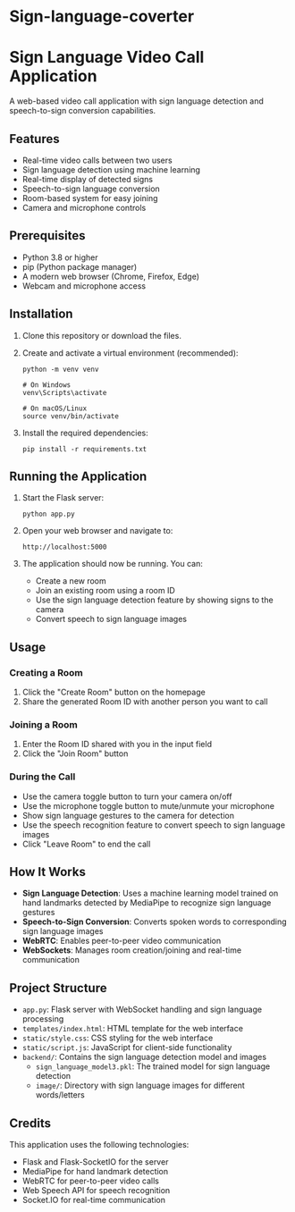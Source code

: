 # Sign-language-coverter

# Sign Language Video Call Application

A web-based video call application with sign language detection and speech-to-sign conversion capabilities.

## Features

- Real-time video calls between two users
- Sign language detection using machine learning
- Real-time display of detected signs
- Speech-to-sign language conversion
- Room-based system for easy joining
- Camera and microphone controls

## Prerequisites

- Python 3.8 or higher
- pip (Python package manager)
- A modern web browser (Chrome, Firefox, Edge)
- Webcam and microphone access

## Installation

1. Clone this repository or download the files.

2. Create and activate a virtual environment (recommended):
   ```
   python -m venv venv
   
   # On Windows
   venv\Scripts\activate
   
   # On macOS/Linux
   source venv/bin/activate
   ```

3. Install the required dependencies:
   ```
   pip install -r requirements.txt
   ```

## Running the Application

1. Start the Flask server:
   ```
   python app.py
   ```

2. Open your web browser and navigate to:
   ```
   http://localhost:5000
   ```

3. The application should now be running. You can:
   - Create a new room
   - Join an existing room using a room ID
   - Use the sign language detection feature by showing signs to the camera
   - Convert speech to sign language images

## Usage

### Creating a Room
1. Click the "Create Room" button on the homepage
2. Share the generated Room ID with another person you want to call

### Joining a Room
1. Enter the Room ID shared with you in the input field
2. Click the "Join Room" button

### During the Call
- Use the camera toggle button to turn your camera on/off
- Use the microphone toggle button to mute/unmute your microphone
- Show sign language gestures to the camera for detection
- Use the speech recognition feature to convert speech to sign language images
- Click "Leave Room" to end the call

## How It Works

- **Sign Language Detection**: Uses a machine learning model trained on hand landmarks detected by MediaPipe to recognize sign language gestures
- **Speech-to-Sign Conversion**: Converts spoken words to corresponding sign language images
- **WebRTC**: Enables peer-to-peer video communication
- **WebSockets**: Manages room creation/joining and real-time communication

## Project Structure

- `app.py`: Flask server with WebSocket handling and sign language processing
- `templates/index.html`: HTML template for the web interface
- `static/style.css`: CSS styling for the web interface
- `static/script.js`: JavaScript for client-side functionality
- `backend/`: Contains the sign language detection model and images
  - `sign_language_model3.pkl`: The trained model for sign language detection
  - `image/`: Directory with sign language images for different words/letters

## Credits

This application uses the following technologies:
- Flask and Flask-SocketIO for the server
- MediaPipe for hand landmark detection
- WebRTC for peer-to-peer video calls
- Web Speech API for speech recognition
- Socket.IO for real-time communication 
